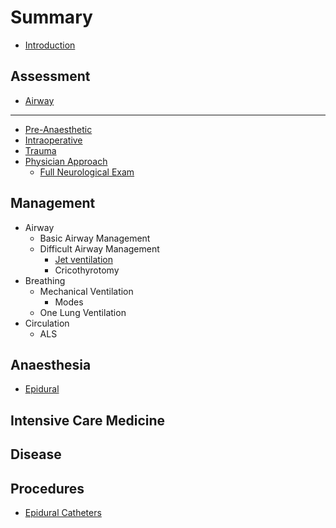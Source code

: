 # Summary

* [Introduction](README.md)

## Assessment

* [Airway](systems\airway.md)

---

* [Pre-Anaesthetic](assessment/pre-anaesthetic.md)
* [Intraoperative](assessment/intraoperative.md)
* [Trauma](assessment/trauma.md)
* [Physician Approach](assessment\physician-approach.md)
  * [Full Neurological Exam](assessment\neurological-exam.md)

## Management

* Airway
  * Basic Airway Management
  * Difficult Airway Management
    * [Jet ventilation](management/airway/jet-ventilation.md)
    * Cricothyrotomy
* Breathing
  * Mechanical Ventilation
    * Modes
  * One Lung Ventilation
* Circulation
  * ALS

## Anaesthesia

* [Epidural](anaesthesia/epidural.md)

## Intensive Care Medicine

## Disease

## Procedures

* [Epidural Catheters](procedures/epidural_insertion.md)

